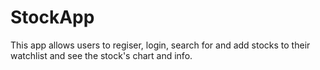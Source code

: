 # StockApp
This app allows users to regiser, login, search for and add stocks to their watchlist and see the stock's chart and info.
